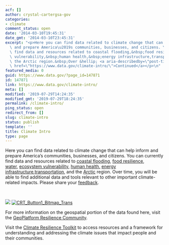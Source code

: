 ```yaml
---
acf: []
author: crystal-cartergsa-gov
categories:
- climate
comment_status: open
date: '2014-03-10T19:45:31'
date_gmt: '2014-03-10T23:45:31'
excerpt: "<p>Here you can find data related to climate change that can help inform\
  \ and prepare America\u2019s communities, businesses, and citizens. You can currently\
  \ find data and resources related to coastal flooding,&nbsp;food resilience, water,&nbsp;ecosystem\
  \ vulnerability,&nbsp;human health,&nbsp;energy infrastructure,transportation, and\
  \ the Arctic region.&nbsp;Over &hellip; <a aria-describedby=\"post-title-147871\"\
  \ href=\"https://www.data.gov/climate-intro/\">Continued</a></p>\n"
featured_media: 0
guid: https://www.data.gov/?page_id=147871
id: 147871
link: https://www.data.gov/climate-intro/
meta: []
modified: '2019-07-29T14:24:35'
modified_gmt: '2019-07-29T18:24:35'
permalink: /climate-intro/
ping_status: open
redirect_from: []
slug: climate-intro
status: publish
template: ''
title: Climate Intro
type: page
---
```

Here you can find data related to climate change that can help inform and prepare America’s communities, businesses, and citizens. You can currently find data and resources related to [coastal flooding](/coastalflooding/), [food resilience](https://www.data.gov/climate/foodresilience/), [water](/water/), [ecosystem vulnerability,](https://www.data.gov/climate/ecosystem-vulnerability/) [human health,](https://www.data.gov/climate/humanhealth/) [energy infrastructure](https://www.data.gov/climate/energy-infrastructure/),[transportation](https://www.data.gov/climate/transportation/), and the [Arctic](https://www.data.gov/climate/arctic/) region. Over time, you will be able to find additional data and tools relevant to other important climate-related impacts. Please share your [feedback](/climate/climate-feedback/).


 




 [![](https://s3.amazonaws.com/bsp-ocsit-prod-east-appdata/datagov/wordpress/2019/04/gp_button_new.png)](https://communities.geoplatform.gov/resilience/)
[![CRT_Button1_Bitmap_Trans](https://s3.amazonaws.com/bsp-ocsit-prod-east-appdata/datagov/wordpress/2019/04/crt_button_new.png)](http://toolkit.climate.gov/)



For more information on the geospatial portion of the data found here, visit the [GeoPlatform Resilience Community](https://communities.geoplatform.gov/resilience/).

Visit the [Climate Resilience Toolkit](http://toolkit.climate.gov/) to access resources and a framework for understanding and addressing the climate issues that impact people and their communities.

